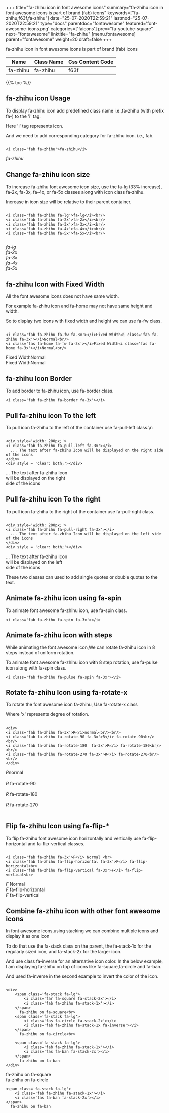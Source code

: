+++
title="fa-zhihu icon in font awesome icons"
summary="fa-zhihu icon in font awesome icons is part of brand (fab) icons"
keywords=["fa-zhihu,f63f,fa-zhihu"]
date="25-07-2020T22:59:21"
lastmod="25-07-2020T22:59:21"
type="docs"
parentdoc="fontawesome"
featured='font-awesome-icons.png'
categories=['faicons']
prev="fa-youtube-square"
next="fontawesome"
linktitle="fa-zhihu"
[menu.fontawesome]
parent="fontawesome"
weight=20
draft=false
+++


fa-zhihu icon in font awesome icons is part of brand (fab) icons

<div class='table-responsive'><table class='table'><thead><tr><th>Name</th><th>Class Name</th><th>Css Content Code</th></tr></thead><tbody><tr><td>fa-zhihu</td><td>fa-zhihu</td><td>f63f</td></tr></tbody></table></div>


{{% toc %}}


## fa-zhihu icon Usage

To display fa-zhihu icon add predefined class name i.e.,fa-zhihu (with prefix fa-) to the 'i' tag.

Here 'i' tag represents icon.

And we need to add corresponding category for fa-zhihu icon. i.e., fab.


```

<i class='fab fa-zhihu'>fa-zhihu</i>
```

<i class='fab fa-zhihu'>fa-zhihu</i>




## Change fa-zhihu icon size
To increase fa-zhihu font awesome icon size, use the fa-lg (33% increase), fa-2x, fa-3x, fa-4x, or fa-5x classes along with icon class fa-zhihu.

Increase in icon size will be relative to their parent container. 

```

<i class='fab fa-zhihu fa-lg'>fa-lg</i><br/>
<i class='fab fa-zhihu fa-2x'>fa-2x</i><br/>
<i class='fab fa-zhihu fa-3x'>fa-3x</i><br/>
<i class='fab fa-zhihu fa-4x'>fa-4x</i><br/>
<i class='fab fa-zhihu fa-5x'>fa-5x</i><br/>
            
```

<i class='fab fa-zhihu fa-lg'>fa-lg</i><br/>
<i class='fab fa-zhihu fa-2x'>fa-2x</i><br/>
<i class='fab fa-zhihu fa-3x'>fa-3x</i><br/>
<i class='fab fa-zhihu fa-4x'>fa-4x</i><br/>
<i class='fab fa-zhihu fa-5x'>fa-5x</i><br/>
            



## fa-zhihu Icon with Fixed Width 

All the font awesome icons does not have same width.

For example fa-zhihu icon and fa-home may not have same height and width.

So to display two icons with fixed width and height we can use fa-fw class.


```

<i class='fab fa-zhihu fa-fw fa-3x'></i>Fixed Width<i class='fab fa-zhihu fa-3x'></i>Normal<br/>
<i class='fas fa-home fa-fw fa-3x'></i>Fixed Width<i class='fas fa-home fa-3x'></i>Normal<br/>
```

<i class='fab fa-zhihu fa-fw fa-3x'></i>Fixed Width<i class='fab fa-zhihu fa-3x'></i>Normal<br/>
<i class='fas fa-home fa-fw fa-3x'></i>Fixed Width<i class='fas fa-home fa-3x'></i>Normal<br/>



## fa-zhihu Icon Border 

To add border to fa-zhihu icon, use fa-border class.


```
<i class='fab fa-zhihu fa-border fa-3x'></i>

```
<i class='fab fa-zhihu fa-border fa-3x'></i>





## Pull fa-zhihu icon To the left

To pull icon fa-zhihu to the left of the container use fa-pull-left class.\n

```

<div style='width: 200px;'>
<i class='fab fa-zhihu fa-pull-left fa-3x'></i>
  ... The text after fa-zhihu Icon will be displayed on the right side of the icons
</div>
<div style = 'clear: both;'></div>
```

<div style='width: 200px;'>
<i class='fab fa-zhihu fa-pull-left fa-3x'></i>
  ... The text after fa-zhihu Icon will be displayed on the right side of the icons
</div>
<div style = 'clear: both;'></div>




## Pull fa-zhihu icon To the right
To pull icon fa-zhihu to the right of the container use fa-pull-right class.

```

<div style='width: 200px;'>
<i class='fab fa-zhihu fa-pull-right fa-3x'></i>
  ... The text after fa-zhihu Icon will be displayed on the left side of the icons
</div>
<div style = 'clear: both;'></div>
```

<div style='width: 200px;'>
<i class='fab fa-zhihu fa-pull-right fa-3x'></i>
  ... The text after fa-zhihu Icon will be displayed on the left side of the icons
</div>
<div style = 'clear: both;'></div>

These two classes can used to add single quotes or double quotes to the text.


## Animate fa-zhihu icon using fa-spin
To animate font awesome fa-zhihu icon, use fa-spin class.

```
<i class='fab fa-zhihu fa-spin fa-3x'></i>
```
<i class='fab fa-zhihu fa-spin fa-3x'></i>




## Animate fa-zhihu icon with steps
While animating the font awesome icon,We can rotate fa-zhihu icon in 8 steps instead of uniform rotation.

To animate font awesome fa-zhihu icon with 8 step rotation, use fa-pulse icon along with fa-spin class.


```
<i class='fab fa-zhihu fa-pulse fa-spin fa-3x'></i>

```
<i class='fab fa-zhihu fa-pulse fa-spin fa-3x'></i>





## Rotate fa-zhihu Icon using fa-rotate-x
To rotate the font awesome icon fa-zhihu, Use fa-rotate-x class

Where 'x' represents degree of rotation.


```

<div>
<i class='fab fa-zhihu fa-3x'>R</i>normal<br/><br/>
<i class='fab fa-zhihu fa-rotate-90 fa-3x'>R</i> fa-rotate-90<br/><br/> 
<i class='fab fa-zhihu fa-rotate-180  fa-3x'>R</i> fa-rotate-180<br/><br/> 
<i class='fab fa-zhihu fa-rotate-270 fa-3x'>R</i> fa-rotate-270<br/><br/>
</div>
```

<div>
<i class='fab fa-zhihu fa-3x'>R</i>normal<br/><br/>
<i class='fab fa-zhihu fa-rotate-90 fa-3x'>R</i> fa-rotate-90<br/><br/> 
<i class='fab fa-zhihu fa-rotate-180  fa-3x'>R</i> fa-rotate-180<br/><br/> 
<i class='fab fa-zhihu fa-rotate-270 fa-3x'>R</i> fa-rotate-270<br/><br/>
</div>




## Flip fa-zhihu Icon using fa-flip-*
To flip fa-zhihu font awesome icon horizontally and vertically use fa-flip-horizontal and fa-flip-vertical classes. 

```

<i class='fab fa-zhihu fa-3x'>F</i> Normal <br>
<i class='fab fa-zhihu fa-flip-horizontal fa-3x'>F</i> fa-flip-horizontal<br>
<i class='fab fa-zhihu fa-flip-vertical fa-3x'>F</i> fa-flip-vertical<br>
```

<i class='fab fa-zhihu fa-3x'>F</i> Normal <br>
<i class='fab fa-zhihu fa-flip-horizontal fa-3x'>F</i> fa-flip-horizontal<br>
<i class='fab fa-zhihu fa-flip-vertical fa-3x'>F</i> fa-flip-vertical<br>




## Combine fa-zhihu icon with other font awesome icons
In font awesome icons,using stacking we can combine multiple icons and display it as one icon 

To do that use the fa-stack class on the parent, the fa-stack-1x for the regularly sized icon, and fa-stack-2x for the larger icon.

And use class fa-inverse for an alternative icon color. 
In the below example, I am displaying fa-zhihu on top of icons like fa-square,fa-circle and fa-ban.

And used fa-inverse in the second example to invert the color of the icon.

```

<div>
    <span class='fa-stack fa-lg'>
        <i class='far fa-square fa-stack-2x'></i>
        <i class='fab fa-zhihu fa-stack-1x'></i>
    </span>
      fa-zhihu on fa-square<br>
    <span class='fa-stack fa-lg'>
        <i class='fas fa-circle fa-stack-2x'></i>
        <i class='fab fa-zhihu fa-stack-1x fa-inverse'></i>
    </span>
      fa-zhihu on fa-circle<br>

    <span class='fa-stack fa-lg'>
        <i class='fab fa-zhihu fa-stack-1x'></i>
        <i class='fas fa-ban fa-stack-2x'></i>
    </span>
      fa-zhihu on fa-ban
</div>
```

<div>
    <span class='fa-stack fa-lg'>
        <i class='far fa-square fa-stack-2x'></i>
        <i class='fab fa-zhihu fa-stack-1x'></i>
    </span>
      fa-zhihu on fa-square<br>
    <span class='fa-stack fa-lg'>
        <i class='fas fa-circle fa-stack-2x'></i>
        <i class='fab fa-zhihu fa-stack-1x fa-inverse'></i>
    </span>
      fa-zhihu on fa-circle<br>

    <span class='fa-stack fa-lg'>
        <i class='fab fa-zhihu fa-stack-1x'></i>
        <i class='fas fa-ban fa-stack-2x'></i>
    </span>
      fa-zhihu on fa-ban
</div>






